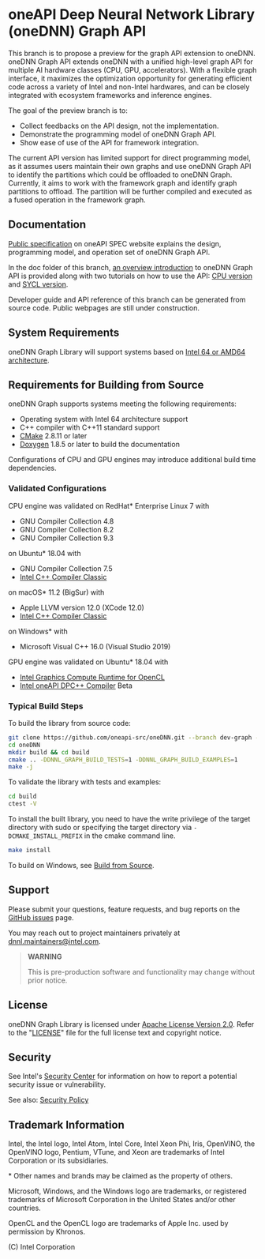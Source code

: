 oneAPI Deep Neural Network Library (oneDNN) Graph API
===========================================

This branch is to propose a preview for the graph API extension to oneDNN. 
oneDNN Graph API extends oneDNN with a unified high-level graph API for 
multiple AI hardware classes (CPU, GPU, accelerators). With a flexible graph 
interface, it maximizes the optimization opportunity for generating efficient 
code across a variety of Intel and non-Intel hardwares, and can be closely 
integrated with ecosystem frameworks and inference engines.

The goal of the preview branch is to:
* Collect feedbacks on the API design, not the implementation.
* Demonstrate the programming model of oneDNN Graph API.
* Show ease of use of the API for framework integration.

The current API version has limited support for direct programming model, as 
it assumes users maintain their own graphs and use oneDNN Graph API to identify 
the partitions which could be offloaded to oneDNN Graph. Currently, it aims to 
work with the framework graph and identify graph partitions to offload. The 
partition will be further compiled and executed as a fused operation in the 
framework graph.

## Documentation

[Public specification](https://spec.oneapi.com/onednn-graph/latest/index.html) 
on oneAPI SPEC website explains the design, programming model, and operation 
set of oneDNN Graph API.

In the doc folder of this branch, [an overview introduction](doc/README.md) to
oneDNN Graph API is provided along with two tutorials on how to use the API:
[CPU version](doc/cpu_get_started.md) and [SYCL version](doc/sycl_get_started.md).

Developer guide and API reference of this branch can be generated from source 
code. Public webpages are still under construction.

## System Requirements

oneDNN Graph Library will support systems based on
[Intel 64 or AMD64 architecture](https://en.wikipedia.org/wiki/X86-64).

## Requirements for Building from Source

oneDNN Graph supports systems meeting the following requirements:
* Operating system with Intel 64 architecture support
* C++ compiler with C++11 standard support
* [CMake](https://cmake.org/download/) 2.8.11 or later
* [Doxygen](http://www.doxygen.nl/download.html#srcbin) 1.8.5 or later
  to build the documentation

Configurations of CPU and GPU engines may introduce additional build time
dependencies.

### Validated Configurations

CPU engine was validated on RedHat* Enterprise Linux 7 with
* GNU Compiler Collection 4.8
* GNU Compiler Collection 8.2
* GNU Compiler Collection 9.3

on Ubuntu* 18.04 with
* GNU Compiler Collection 7.5
* [Intel C++ Compiler Classic](https://software.intel.com/content/www/us/en/develop/tools/oneapi/hpc-toolkit.html)

on macOS* 11.2 (BigSur) with
* Apple LLVM version 12.0 (XCode 12.0)
* [Intel C++ Compiler Classic](https://software.intel.com/content/www/us/en/develop/tools/oneapi/hpc-toolkit.html)

on Windows* with

* Microsoft Visual C++ 16.0 (Visual Studio 2019)

GPU engine was validated on Ubuntu* 18.04 with
* [Intel Graphics Compute Runtime for OpenCL](https://github.com/intel/compute-runtime/releases)
* [Intel oneAPI DPC++ Compiler](https://software.intel.com/en-us/oneapi/dpc-compiler)
  Beta

### Typical Build Steps

To build the library from source code:

```bash
git clone https://github.com/oneapi-src/oneDNN.git --branch dev-graph --recursive
cd oneDNN
mkdir build && cd build
cmake .. -DDNNL_GRAPH_BUILD_TESTS=1 -DDNNL_GRAPH_BUILD_EXAMPLES=1
make -j
```

To validate the library with tests and examples:

```bash
cd build
ctest -V
```

To install the built library, you need to have the write privilege of the target
directory with sudo or specifying the target directory via
`-DCMAKE_INSTALL_PREFIX` in the cmake command line.

```bash
make install
```

To build on Windows, see [Build from Source](./doc/build/build.md#Windows).

## Support

Please submit your questions, feature requests, and bug reports on the
[GitHub issues](https://github.com/oneapi-src/oneDNN/issues) page.

You may reach out to project maintainers privately
at dnnl.maintainers@intel.com.

> **WARNING**
>
> This is pre-production software and functionality may change without prior
> notice.

## License

oneDNN Graph Library is licensed under [Apache License Version 2.0](LICENSE). 
Refer to the "[LICENSE](LICENSE)" file for the full license text and copyright
notice.

## Security

See Intel's [Security Center](https://www.intel.com/content/www/us/en/security-center/default.html)
for information on how to report a potential security issue or vulnerability.

See also: [Security Policy](SECURITY.md)

## Trademark Information

Intel, the Intel logo, Intel Atom, Intel Core, Intel Xeon Phi, Iris, OpenVINO,
the OpenVINO logo, Pentium, VTune, and Xeon are trademarks of Intel Corporation
or its subsidiaries.

\* Other names and brands may be claimed as the property of others.

Microsoft, Windows, and the Windows logo are trademarks, or registered
trademarks of Microsoft Corporation in the United States and/or other
countries.

OpenCL and the OpenCL logo are trademarks of Apple Inc. used by permission by
Khronos.

(C) Intel Corporation

